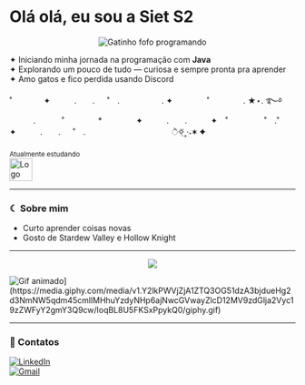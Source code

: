 # Olá olá, eu sou a Siet S2

<p align="center">
  <img src="https://media0.giphy.com/media/v1.Y2lkPTc5MGI3NjExaWFlbTZtMzk0Y3V0d2NoNTU5NG01cnZ4d2tueWZqbXp0YWQ0bXBvayZlcD12MV9pbnRlcm5hbF9naWZfYnlfaWQmY3Q9cw/K7o9FdCoDnwEo/giphy.gif" alt="Gatinho fofo programando" />
</p>

✦ Iniciando minha jornada na programação com **Java**  
✦ Explorando um pouco de tudo — curiosa e sempre pronta pra aprender  
✦ Amo gatos e fico perdida usando Discord  

˚　　　　✦　　　.　　. 　 ˚　.　　　　　 . ✦　　　 　˚　　　　 . ★⋆. ࿐࿔  
　　　.   　　˚　　 　　*　　 　　✦　　　.　　.　　　✦　˚ 　　　　 ˚　.˚　　　　✦　　　.　　. 　 ˚　.　　　　 　　 　　　　        ੈ✧̣̇˳·˖✶   ✦　　

### <p align="center">
<sub>Atualmente estudando</sub><br />
<img src="https://cdn.jsdelivr.net/gh/devicons/devicon/icons/java/java-original.svg" width="40" height="40" alt="Logo Java" />
</p>

---

### ☾ Sobre mim 
- Curto aprender coisas novas  
- Gosto de Stardew Valley e Hollow Knight  

---

<p align="center">
  <img src="https://media.giphy.com/media/J0Mz2in9XMo2Ix4eJ5/giphy.gif" />
</p>



<img src="[https://media.giphy.com/media/J0Mz2in9XMo2Ix4eJ5/giphy.gif" alt="Gif animado](https://media.giphy.com/media/v1.Y2lkPWVjZjA1ZTQ3OG51dzA3bjdueHg2d3NmNW5qdm45cmllMHhuYzdyNHp6ajNwcGVwayZlcD12MV9zdGlja2Vyc19zZWFyY2gmY3Q9cw/loqBL8U5FKSxPpykQ0/giphy.gif)" />


---

### 🔗 Contatos  
[![LinkedIn](https://img.shields.io/badge/-LinkedIn-%230077B5?style=for-the-badge&logo=linkedin&logoColor=white)](https://www.linkedin.com/in/társis-souza-182a5419a)  
[![Gmail](https://img.shields.io/badge/-Gmail-D14836?style=for-the-badge&logo=gmail&logoColor=white)](mailto:Sietsiet77@gmail.com)
